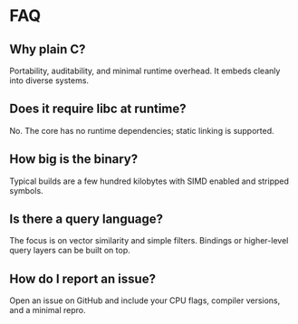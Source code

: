 # FAQ

## Why plain C?

Portability, auditability, and minimal runtime overhead. It embeds cleanly into diverse systems.

## Does it require libc at runtime?

No. The core has no runtime dependencies; static linking is supported.

## How big is the binary?

Typical builds are a few hundred kilobytes with SIMD enabled and stripped symbols.

## Is there a query language?

The focus is on vector similarity and simple filters. Bindings or higher-level query layers can be built on top.

## How do I report an issue?

Open an issue on GitHub and include your CPU flags, compiler versions, and a minimal repro.
